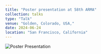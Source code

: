 ```yaml
---
title: "Poster presentation at 58th ARMA"
collection: talks
type: "Talk"
venue: "Golden, Colorado, USA,"
date: 2024-06-24
location: "San Francisco, California"
---
```

![Poster Presentation](../_images/poster.jpg)
